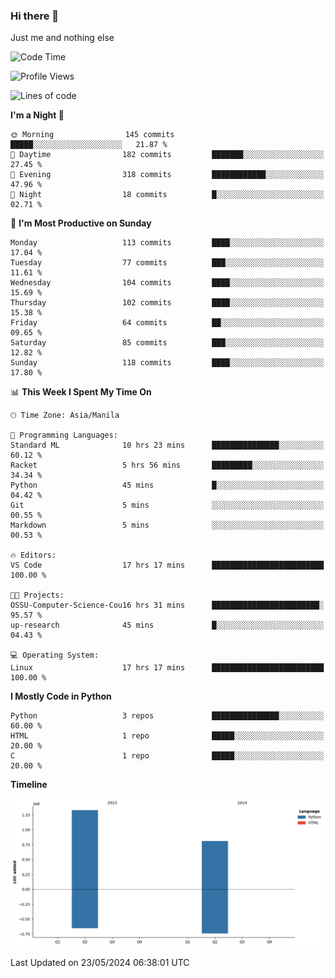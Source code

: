 ### Hi there 👋

Just me and nothing else


<!--START_SECTION:waka-->
![Code Time](http://img.shields.io/badge/Code%20Time-301%20hrs%2056%20mins-blue)

![Profile Views](http://img.shields.io/badge/Profile%20Views-27-blue)

![Lines of code](https://img.shields.io/badge/From%20Hello%20World%20I%27ve%20Written-2.1%20million%20lines%20of%20code-blue)

**I'm a Night 🦉** 

```text
🌞 Morning                145 commits         █████░░░░░░░░░░░░░░░░░░░░   21.87 % 
🌆 Daytime                182 commits         ███████░░░░░░░░░░░░░░░░░░   27.45 % 
🌃 Evening                318 commits         ████████████░░░░░░░░░░░░░   47.96 % 
🌙 Night                  18 commits          █░░░░░░░░░░░░░░░░░░░░░░░░   02.71 % 
```
📅 **I'm Most Productive on Sunday** 

```text
Monday                   113 commits         ████░░░░░░░░░░░░░░░░░░░░░   17.04 % 
Tuesday                  77 commits          ███░░░░░░░░░░░░░░░░░░░░░░   11.61 % 
Wednesday                104 commits         ████░░░░░░░░░░░░░░░░░░░░░   15.69 % 
Thursday                 102 commits         ████░░░░░░░░░░░░░░░░░░░░░   15.38 % 
Friday                   64 commits          ██░░░░░░░░░░░░░░░░░░░░░░░   09.65 % 
Saturday                 85 commits          ███░░░░░░░░░░░░░░░░░░░░░░   12.82 % 
Sunday                   118 commits         ████░░░░░░░░░░░░░░░░░░░░░   17.80 % 
```


📊 **This Week I Spent My Time On** 

```text
🕑︎ Time Zone: Asia/Manila

💬 Programming Languages: 
Standard ML              10 hrs 23 mins      ███████████████░░░░░░░░░░   60.12 % 
Racket                   5 hrs 56 mins       █████████░░░░░░░░░░░░░░░░   34.34 % 
Python                   45 mins             █░░░░░░░░░░░░░░░░░░░░░░░░   04.42 % 
Git                      5 mins              ░░░░░░░░░░░░░░░░░░░░░░░░░   00.55 % 
Markdown                 5 mins              ░░░░░░░░░░░░░░░░░░░░░░░░░   00.53 % 

🔥 Editors: 
VS Code                  17 hrs 17 mins      █████████████████████████   100.00 % 

🐱‍💻 Projects: 
OSSU-Computer-Science-Cou16 hrs 31 mins      ████████████████████████░   95.57 % 
up-research              45 mins             █░░░░░░░░░░░░░░░░░░░░░░░░   04.43 % 

💻 Operating System: 
Linux                    17 hrs 17 mins      █████████████████████████   100.00 % 
```

**I Mostly Code in Python** 

```text
Python                   3 repos             ███████████████░░░░░░░░░░   60.00 % 
HTML                     1 repo              █████░░░░░░░░░░░░░░░░░░░░   20.00 % 
C                        1 repo              █████░░░░░░░░░░░░░░░░░░░░   20.00 % 
```



**Timeline**

![Lines of Code chart](https://raw.githubusercontent.com/brutist/brutist/main/assets/bar_graph.png)


 Last Updated on 23/05/2024 06:38:01 UTC
<!--END_SECTION:waka-->
